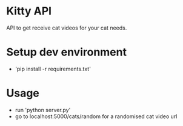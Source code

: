 # Kitty API

API to get receive cat videos for your cat needs.

# Setup dev environment
- 'pip install -r requirements.txt'

# Usage
- run 'python server.py'
- go to localhost:5000/cats/random for a randomised cat video url

